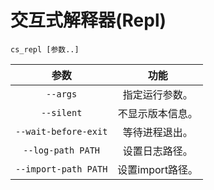 # 交互式解释器(Repl) #
`cs_repl [参数..]`  

参数|功能
:---:|:---:
`--args`|指定运行参数。  
`--silent`|不显示版本信息。  
`--wait-before-exit`|等待进程退出。  
`--log-path PATH`|设置日志路径。  
`--import-path PATH`|设置import路径。 